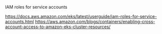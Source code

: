IAM roles for service accounts

https://docs.aws.amazon.com/eks/latest/userguide/iam-roles-for-service-accounts.html
https://aws.amazon.com/blogs/containers/enabling-cross-account-access-to-amazon-eks-cluster-resources/
